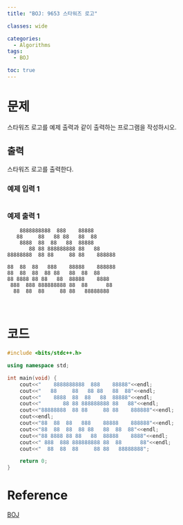 ```yaml
---
title: "BOJ: 9653 스타워즈 로고"

classes: wide

categories:
  - Algorithms
tags:
  - BOJ

toc: true
---
```


# 문제

스타워즈 로고를 예제 출력과 같이 출력하는 프로그램을 작성하시오.

## 출력

스타워즈 로고를 출력한다.

### 예제 입력 1

```shell

```

### 예제 출력 1

```shell
    8888888888  888    88888
   88     88   88 88   88  88
    8888  88  88   88  88888
       88 88 888888888 88   88
88888888  88 88     88 88    888888

88  88  88   888    88888    888888
88  88  88  88 88   88  88  88
88 8888 88 88   88  88888    8888
 888  888 888888888 88  88      88
  88  88  88     88 88   88888888
```

<br/>

# 코드

```cpp
#include <bits/stdc++.h>

using namespace std;

int main(void) {
    cout<<"    8888888888  888    88888"<<endl;
    cout<<"   88     88   88 88   88  88"<<endl;
    cout<<"    8888  88  88   88  88888"<<endl;
    cout<<"       88 88 888888888 88   88"<<endl;
    cout<<"88888888  88 88     88 88    888888"<<endl;
    cout<<endl;
    cout<<"88  88  88   888    88888    888888"<<endl;
    cout<<"88  88  88  88 88   88  88  88"<<endl;
    cout<<"88 8888 88 88   88  88888    8888"<<endl;
    cout<<" 888  888 888888888 88  88      88"<<endl;
    cout<<"  88  88  88     88 88   88888888";

    return 0;
}
```

# Reference

[BOJ](https://www.acmicpc.net/problem/9653)
